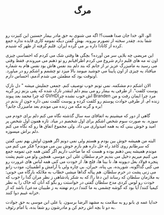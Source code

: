 ﻿---
title: مرگ
layout: post
comments: true
category: life 
tags: psychology death
---
الو، الو، خدا جان صدا هست؟! 
اگه می شنوی به حق مادر بیمار حسنین این کنیزت رو شفا بده. 
چقدر سخته از تصورم بیرونه. بهش گفتن دیگه تمومه کاری فایده نداره جمع کرده از کانادا داره بر می گرده ایران. قلبم گرفته از ظهر که شنیدم. 

این مریضی چه بلایی سر من آورده؟ بچگی ها وقتی شک می کردم که احساسی چیزی اون ته مه های قلبم دارم شروع می کردم اطرافیانم رو تو ذهنم می میروندم. فقط وقتی می رسید به مامبزرگ عزیز تر از جانم که بند دلم بند نفس هاش بود نفس هام به شماره میافتاد یه چیزی از اون پایینا می جوشید میومد بالا میزد تو چشمم و اشکم رو در میاورد. اونوقت بود که مطمئن می شدم آدمم، احساس دارم. 

الان اشکم دم مشکمه. نمی تونم خوب توصیف کنم. جمعی جملیش میشه " دل نازکِ پوست کلفت". از طرفی یه بیمار رو می بینم دلم اینقدر نازک شده که پقی بزنم زیر گریه که چرا محمد بعد پیوند GVHDاش خوب نشده چرا Branden مرد چرا ایمان رفت و من زنده ام. از طرفی حوادث پوستم رو کلفت کرده و پوست کلفت نمی ذاره جون از بدنم در بره و گرنه مگه من زنده می موندم بعد مامبزرگ جانم؟! 

گاهی از دور که میشینم به اتفاقای سه سال گذشته نگاه می کنم دلم برای خودم می سوزه. به صورت سوم شخص اشکم برای اول شخصم در میاد. تازه همون اول شخص پر امید و خوش بینی که به همه امیدواری می داد. ولی مجموع اتفاق ها رو که نگاه می کنم دلم براش میسوزه. 

البته من همیشه خوش بین بودم و هستم ولی نمی دونم اگر همون اولش بهم نمی گفتن که سرطانم روی کاغذ راه حل داره هم بازم خوش بین می موندم؟ فکر می کنم می موندم همیشه پس ذهنم بوده و هست که ما صاحب داریم اگر گفتن همه چی تمومه جمع می کنیم میریم دخیل می بندیم حرم سلطان علی ابن موسی. همچین ولو می شیم پشت پنجره فولاد بغل دیوونه ها، نا بینا ها، فلج ها. از خودت می کنی همه لباس های غرورت رو می کنی گداگونه، شوریده، بی پناه، حیران، بی چاره ولی با آرامش و اطمینان، مودب زانو می زنی پشت در حرم سلطان. هم پیاله گداها میشی خطاب به ملائکه بارگاه می خونی: به ملازمان سلطان که رساند این دعا را/ که به شکر پادشاهی ز نظر مران گدا را خوب که خودت رو لوس کردی مدح سلطان گفتی در خواستت رو بگو که آنان که خاک را به نظر کیمیا کنند/ آیا بود که گوشه چشمی به ما کنند/ دردم نهفته به ز طبیبان مدعی/ باشد که از خزانه غیبم دوا کنند. 

خدایا عمه ی بانو رو به سلامت به مشهد الرضا برسون. یا علی ابن موسی به حق جوادت به دو تا بچه اش رحم کن و مادرشون رو شفا بده، یا امام رئوف. 